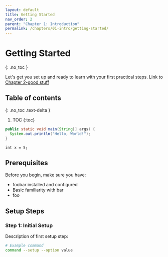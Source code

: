 ```yaml
---
layout: default
title: Getting Started
nav_order: 2
parent: "Chapter 1: Introduction"
permalink: /chapters/01-intro/getting-started/
---
```


# Getting Started
{: .no_toc }

Let's get you set up and ready to learn with your first practical steps.
Link to [Chapter 2-good stuff](02-fundamentals/good-stuff)

## Table of contents
{: .no_toc .text-delta }

1. TOC
{:toc}

```java
public static void main(String[] args) {
  System.out.println("Hello, World!");
}
```

```{code-block} java
int x = 5;
```

## Prerequisites

Before you begin, make sure you have:
- foobar installed and configured
- Basic familiarity with bar
- foo

## Setup Steps

### Step 1: Initial Setup
Description of first setup step:

```bash
# Example command
command --setup --option value
```